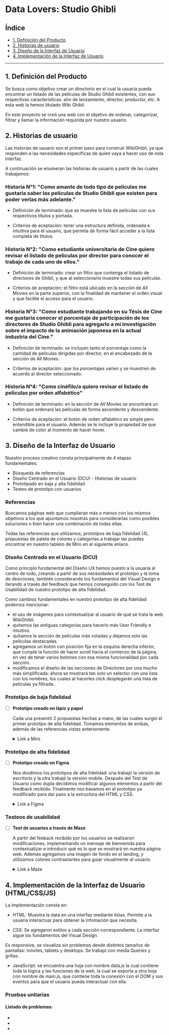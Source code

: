 # Data Lovers: Studio Ghibli

## Índice

* [1. Definición del Producto](#1-definicion-del-producto)
* [2. Historias de usuario](#2-resumen-del-proyecto)
* [3. Diseño de la Interfaz de Usuario](#3-objetivos-de-aprendizaje)
* [4. Implementación de la Interfaz de Usuario](#4-implementacion-de-la-interfaz-de-usuario)


***

## 1. Definición del Producto

Se busca como objetivo crear un directorio en el cual la usuaria pueda encontrar un listado de las películas de Studio Ghibli existentes, con sus respectivas características: año de lanzamiento, director, productor, etc. A esta web la hemos titulado Wiki Ghibli.

En este proyecto se creó una web con el objetivo de ordenar, categorizar, filtrar y llamar la información requirida por nuestro usuario.


## 2. Historias de usuario

Las historias de usuario son el primer paso para construir WikiGhibli, ya que responden a las necesidades específicas de quien vaya a hacer uso de esta interfaz.

A continuación se enumeran las historias de usuario a partir de las cuales trabajamos:

### Historia N°1: "Como amante de todo tipo de películas me gustaría saber las películas de Studio Ghibli que existen para poder verlas más adelante."

* Definición de terminado: que se muestre la lista de películas con sus respectivos títulos y portada.

* Criterios de aceptación: tener una estructura definida, ordenada e intuitiva para el usuario, que permita de forma fácil acceder a la lista completa de títulos.

### Historia N°2: "Como estudiante universitaria de Cine quiero revisar el listado de películas por director para conocer el trabajo de cada uno de ellos."

* Definición de terminado: crear un filtro que contenga el listado de directores de Ghibli, y que al seleccionarlo muestre todas sus películas.

* Criterios de aceptación: el filtro está ubicado en la sección de All Movies en la parte superior, con la finalidad de mantener el orden visual y que facilite el acceso para el usuario.

### Historia N°3: "Como estudiante trabajando en su Tésis de Cine me gustaría conocer el porcentaje de participación de los directores de Studio Ghibli para agregarlo a mi investigación sobre el impacto de la animación japonesa en la actual industria del Cine."

* Definición de terminado: se incluyen tanto el porcentaje como la cantidad de películas dirigidas por director, en el encabezado de la sección de All Movies.

* Criterios de aceptación: que los porcentajes varíen y se muestren de acuerdo al director seleccionado.

### Historia N°4: "Como cinéfilo/a quiero revisar el listado de películas por orden alfabético"

* Definición de terminado: en la sección de All Movies se encontrará un botón que ordenará las películas de forma ascendente y descendente.

* Criterios de aceptación: el botón de orden alfabético es simple pero entendible para el usuario. Además se le incluye la propiedad de que cambie de color al momento de hacer hover.


## 3. Diseño de la Interfaz de Usuario

Nuestro proceso creativo consta principalmente de 4 etapas fundamentales:

* Búsqueda de referencias
* Diseño Centrado en el Usuario (DCU) - Historias de usuario
* Prototipado en baja y alta fidelidad
* Testeo de prototipo con usuarios

### Referencias

Buscamos páginas web que cumplieran más o menos con los mismos objetivos a los que apuntamos nosotras para considerarlas como posibles soluciones o bien hacer una combinación de todas ellas.

Todas las referencias que utilizamos, prototipos de baja fidelidad (4), propuestas de paleta de colores y categorías a trabajar las puedes encontrar en nuestro tablero de Miro en el siguiente enlace.

[](https://miro.com/app/board/uXjVP__1nCo=/)

### Diseño Centrado en el Usuario (DCU)

Como principio fundamental del Diseño UX hemos puesto a la usuaria al centro de todo, creando a partir de sus necesidades el prototipo y la toma de desiciones, también considerando los fundamentos del Visual Design e iterando a través del feedback que hemos conseguido con los Test de Usabilidad de nuestro prototipo de alta fidelidad.

Como cambios fundamentales en nuestro prototipo de alta fidelidad podemos mencionar:

* el uso de imágenes para contextualizar al usuario de qué se trata la web WikiGhibli.
* quitamos las antiguas categorías para hacerlo más User Friendly e intuitivo.
* quitamos la sección de películas más votadas y dejamos solo las películas destacadas.
* agregamos un botón con posición fija en la esquina derecha inferior, que cumple la función de hacer scroll hacia el comienzo de la página, en vez de tener varios botones con esa misma funcionalidad por cada sección.
* modificamos el diseño de las secciones de Directores por una mucho más simplificada: ahora se mostrará tan solo un selector con una lista con los nombres, los cuales al hacerles click desplegarán una lista de películas ya filtrada. 


### Prototipo de baja fidelidad

- [ ] **Prototipo creado en lápiz y papel**

  Cada una presentó 2 propuestas hechas a mano, de las cuales surgió el primer prototipo de alta fidelidad.
  Tomamos elementos de ambas, además de las referencias vistas anteriomente.

  <details><summary>Link a Miro</summary><p>

  * [link a Miro](https://miro.com/app/board/uXjVP__1nCo=/)
</p></details>

### Prototipo de alta fidelidad

- [ ] **Prototipo creado en Figma**

  Nos dividimos los prototipos de alta fidelidad: una trabajó la versión de escritorio y la otra trabajó la versión mobile.
  Después del Test de Usuario como dupla decidimos modificar algunos elementos a partir del feedback recibido.
  Finalmente nos basamos en el prototipo ya modificado para dar paso a la estructura del HTML y CSS.

  <details><summary>Link a Figma</summary><p>

  * [link a Figma](https://www.figma.com/file/wBokzPBra2q1C5qM7OZQmR/Studio-Ghibli?node-id=0%3A1&t=xQpVGPyar71Ge23m-1)
</p></details>

### Testeos de usabilidad

- [ ] **Test de usuarios a través de Maze**

  A partir del feeback recibido por los usuarios se realizaron modificaciones, implementando un mensaje de bienvenida para contextualizar e introducir qué es lo que se mostrará en nuestra página web. Además agregamos una imagen de fondo en el landing, y utilizamos colores contrastantes para guiar visualmente al usuario.

  <details><summary>Link a Maze</summary><p>

  * [Link a los resultados del test de usuario interactivo](https://app.maze.co/projects/133003378/mazes/133003380/results)
</p></details>


## 4. Implementación de la Interfaz de Usuario (HTML/CSS/JS)

La implementación consta en:

* HTML: Muestra la data en una interfaz mediante listas.
Permite a la usuaria interactuar para obtener la infomación que necesita.

* CSS: Se agregaron estilos a cada sección correspondiente. La interfaz sigue los fundamentos del Visual Design.

Es responsive, se visualiza sin problemas desde distintos tamaños de pantallas: móviles, tablets y desktops. Se trabajó con media Queries y grillas.

* JavaScript: se encuentra una hoja con nombre data.js la cual contiene toda la lógica y las funciones de la web, la cual se exporta a otra hoja con nombre de main.js, que contiene toda la conexión con el DOM y sus eventos para que el usuario pueda interactuar con ella.


### Pruebas unitarias

#### Listado de problemas:

* 
*
*
